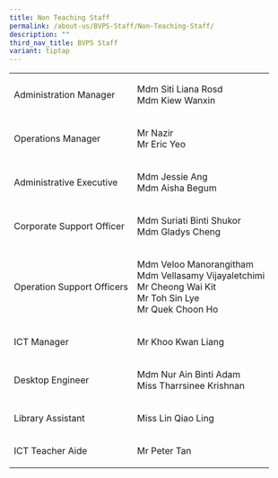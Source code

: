 ```yaml
---
title: Non Teaching Staff
permalink: /about-us/BVPS-Staff/Non-Teaching-Staff/
description: ""
third_nav_title: BVPS Staff
variant: tiptap
---
```

<table style="minWidth: 50px">
<colgroup>
<col>
<col>
</colgroup>
<tbody>
<tr>
<td rowspan="1" colspan="1">
<p>Administration Manager</p>
</td>
<td rowspan="1" colspan="1">
<p>Mdm Siti Liana Rosd
<br>Mdm Kiew Wanxin</p>
</td>
</tr>
<tr>
<td rowspan="1" colspan="1">
<p>Operations Manager</p>
</td>
<td rowspan="1" colspan="1">
<p>Mr Nazir
<br>Mr Eric Yeo</p>
</td>
</tr>
<tr>
<td rowspan="1" colspan="1">
<p>Administrative Executive</p>
</td>
<td rowspan="1" colspan="1">
<p>Mdm Jessie Ang
<br>Mdm Aisha Begum</p>
</td>
</tr>
<tr>
<td rowspan="1" colspan="1">
<p>Corporate Support Officer</p>
</td>
<td rowspan="1" colspan="1">
<p>Mdm Suriati Binti Shukor
<br>Mdm Gladys Cheng</p>
</td>
</tr>
<tr>
<td rowspan="1" colspan="1">
<p>Operation Support Officers</p>
</td>
<td rowspan="1" colspan="1">
<p>Mdm Veloo Manorangitham
<br>Mdm Vellasamy Vijayaletchimi
<br>Mr Cheong Wai Kit
<br>Mr Toh Sin Lye
<br>Mr Quek Choon Ho</p>
</td>
</tr>
<tr>
<td rowspan="1" colspan="1">
<p>ICT Manager</p>
</td>
<td rowspan="1" colspan="1">
<p>Mr Khoo Kwan Liang</p>
</td>
</tr>
<tr>
<td rowspan="1" colspan="1">
<p>Desktop Engineer</p>
</td>
<td rowspan="1" colspan="1">
<p>Mdm Nur Ain Binti Adam
<br>Miss Tharrsinee Krishnan</p>
</td>
</tr>
<tr>
<td rowspan="1" colspan="1">
<p>Library Assistant</p>
</td>
<td rowspan="1" colspan="1">
<p>Miss Lin Qiao Ling</p>
</td>
</tr>
<tr>
<td rowspan="1" colspan="1">
<p>ICT Teacher Aide</p>
</td>
<td rowspan="1" colspan="1">
<p>Mr Peter Tan</p>
</td>
</tr>
</tbody>
</table>
<p></p>